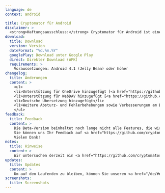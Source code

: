 ```yaml
---
language: de
context: android

title: Cryptomator für Android
disclaimer: >
  <strong>Haftungsausschluss:</strong> Cryptomator für Android ist eine Beta-Software. Durch das Herunterladen von Cryptomator, stimmen Sie zu, Cryptomator nur für Testzwecke mit wiederherstellbaren Daten zu verwenden. Die Entwickler von Cryptomator haften nicht für Verluste oder Schäden an Ihren Daten.
download:
  title: Download
  version: Version
  dateFormat: "%d.%m.%Y"
  googlePlay: Download unter Google Play
  direct: Direkter Download (APK)
  requirements: >
    Voraussetzungen: Android 4.1 (Jelly Bean) oder höher
changelog:
  title: Änderungen
  content: >
    <ul>
    <li>Unterstützung für OneDrive hinzugefügt [<a href="https://github.com/cryptomator/cryptomator-android/issues/10" target="_blank">#10</a>]</li>
    <li>Unterstützung für WebDAV hinzugefügt [<a href="https://github.com/cryptomator/cryptomator-android/issues/11" target="_blank">#11</a>]</li>
    <li>Deutsche Übersetzung hinzugefügt</li>
    <li>Weitere Absturz- und Fehlerbehebungen sowie Verbesserungen am Design [<a href="https://github.com/cryptomator/cryptomator-android/issues/46" target="_blank">#46</a>, <a href="https://github.com/cryptomator/cryptomator-android/issues/53" target="_blank">#53</a> und andere]</li>
    </ul>
feedback:
  title: Feedback
  content: >
    Die Beta-Version beinhaltet noch lange nicht alle Features, die wir für die finale Version vorgesehen haben, und hat uns bekannte Bugs, aber wir sind trotzdem offen für Vorschläge und natürlich Fehlerberichte.<br/>
    Sie können uns Ihr Feedback auf <a href="https://github.com/cryptomator/cryptomator-android" target="_blank">GitHub</a> mitteilen. Bitte lesen Sie unsere <a href="https://github.com/cryptomator/cryptomator-android/blob/master/CONTRIBUTING.md" target="_blank">Contribution Guidelines</a> sorgfältig durch. :cat:<br/>
    Vielen Dank!
notes:
  title: Hinweise
  content: >
    Wir untersuchen derzeit ein <a href="https://github.com/cryptomator/cryptomator-android/issues/55" target="_blank">Problem mit OneDrive</a>.
updates:
  title: Updates
  content: >
    Um auf dem Laufenden zu bleiben, können Sie unseren <a href="/de/#newsletter">Newsletter</a> abonnieren oder diese Seite gelegentlich besuchen.
screenshots:
  title: Screenshots
---
```

